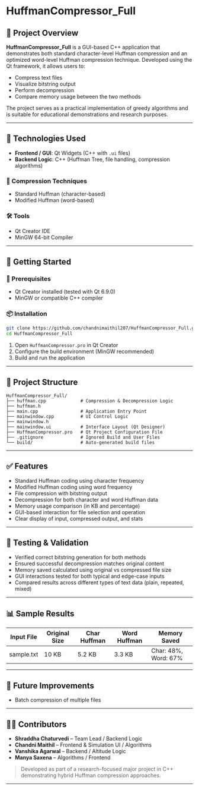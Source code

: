 # HuffmanCompressor_Full

## 📘 Project Overview

**HuffmanCompressor_Full** is a GUI-based C++ application that demonstrates both standard character-level Huffman compression and an optimized word-level Huffman compression technique. Developed using the Qt framework, it allows users to:

- Compress text files
- Visualize bitstring output
- Perform decompression
- Compare memory usage between the two methods

The project serves as a practical implementation of greedy algorithms and is suitable for educational demonstrations and research purposes.

---

## 🧰 Technologies Used

- **Frontend / GUI**: Qt Widgets (C++ with `.ui` files)
- **Backend Logic**: C++ (Huffman Tree, file handling, compression algorithms)

### 🧠 Compression Techniques
- Standard Huffman (character-based)
- Modified Huffman (word-based)

### 🛠️ Tools
- Qt Creator IDE
- MinGW 64-bit Compiler

---

## 🚀 Getting Started

### 🔧 Prerequisites
- Qt Creator installed (tested with Qt 6.9.0)
- MinGW or compatible C++ compiler

### 📦 Installation
```bash
git clone https://github.com/chandnimaithil207/HuffmanCompressor_Full.git
cd HuffmanCompressor_Full
```

1. Open `HuffmanCompressor.pro` in Qt Creator  
2. Configure the build environment (MinGW recommended)  
3. Build and run the application

---

## 📂 Project Structure
```
HuffmanCompressor_Full/
├── huffman.cpp             # Compression & Decompression Logic
├── huffman.h
├── main.cpp                # Application Entry Point
├── mainwindow.cpp          # UI Control Logic
├── mainwindow.h
├── mainwindow.ui           # Interface Layout (Qt Designer)
├── HuffmanCompressor.pro   # Qt Project Configuration File
├── .gitignore              # Ignored Build and User Files
└── build/                  # Auto-generated build files
```

---

## ✅ Features

- Standard Huffman coding using character frequency
- Modified Huffman coding using word frequency
- File compression with bitstring output
- Decompression for both character and word Huffman data
- Memory usage comparison (in KB and percentage)
- GUI-based interaction for file selection and operation
- Clear display of input, compressed output, and stats

---

## 🧪 Testing & Validation

- Verified correct bitstring generation for both methods
- Ensured successful decompression matches original content
- Memory saved calculated using original vs compressed file size
- GUI interactions tested for both typical and edge-case inputs
- Compared results across different types of text data (plain, repeated, mixed)

---

## 📊 Sample Results

| Input File | Original Size | Char Huffman | Word Huffman | Memory Saved        |
|------------|----------------|---------------|----------------|----------------------|
| sample.txt | 10 KB         | 5.2 KB        | 3.3 KB         | Char: 48%, Word: 67% |

---

## 🔮 Future Improvements

- Batch compression of multiple files

---

## 👩‍💻 Contributors

- **Shraddha Chaturvedi** – Team Lead / Backend Logic  
- **Chandni Maithil** – Frontend & Simulation UI / Algorithms  
- **Vanshika Agarwal** – Backend / Altitude Logic  
- **Manya Saxena** – Algorithms / Frontend  

> Developed as part of a research-focused major project in C++ demonstrating hybrid Huffman compression approaches.

---
